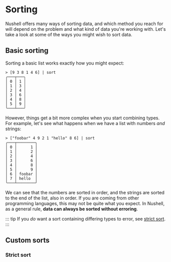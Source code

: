 # Sorting

Nushell offers many ways of sorting data, and which method you reach for will depend on the problem and what kind of data you're working with. Let's take a look at some of the ways you might wish to sort data.

## Basic sorting

Sorting a basic list works exactly how you might expect:

```nu
> [9 3 8 1 4 6] | sort
╭───┬───╮
│ 0 │ 1 │
│ 1 │ 3 │
│ 2 │ 4 │
│ 3 │ 6 │
│ 4 │ 8 │
│ 5 │ 9 │
╰───┴───╯
```

However, things get a bit more complex when you start combining types. For example, let's see what happens when we have a list with numbers _and_ strings:

```nu
> ["foobar" 4 9 2 1 "hello" 8 6] | sort
╭───┬────────╮
│ 0 │      1 │
│ 1 │      2 │
│ 2 │      4 │
│ 3 │      6 │
│ 4 │      8 │
│ 5 │      9 │
│ 6 │ foobar │
│ 7 │ hello  │
╰───┴────────╯
```

We can see that the numbers are sorted in order, and the strings are sorted to the end of the list, also in order. If you are coming from other programming languages, this may not be quite what you expect. In Nushell, as a general rule, **data can always be sorted without erroring**.

::: tip
If you _do_ want a sort containing differing types to error, see [strict sort](#strict-sort).
:::

## Custom sorts

### Strict sort
